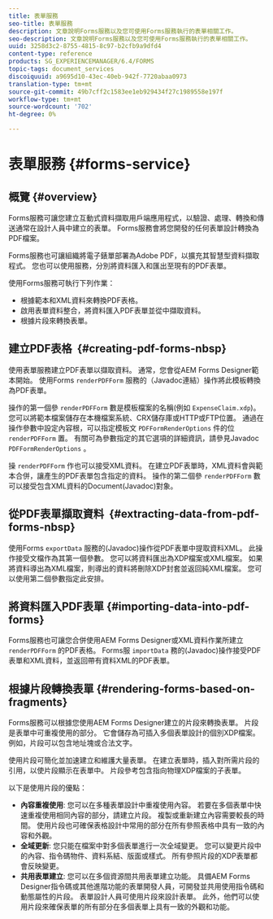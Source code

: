 ```yaml
---
title: 表單服務
seo-title: 表單服務
description: 文章說明Forms服務以及您可使用Forms服務執行的表單相關工作。
seo-description: 文章說明Forms服務以及您可使用Forms服務執行的表單相關工作。
uuid: 3258d3c2-8755-4815-8c97-b2cfb9a9dfd4
content-type: reference
products: SG_EXPERIENCEMANAGER/6.4/FORMS
topic-tags: document_services
discoiquuid: a9695d10-43ec-40eb-942f-7720abaa0973
translation-type: tm+mt
source-git-commit: 49b7cff2c1583ee1eb929434f27c1989558e197f
workflow-type: tm+mt
source-wordcount: '702'
ht-degree: 0%

---
```



# 表單服務 {#forms-service}

## 概覽 {#overview}

Forms服務可讓您建立互動式資料擷取用戶端應用程式，以驗證、處理、轉換和傳送通常在設計人員中建立的表單。 Forms服務會將您開發的任何表單設計轉換為PDF檔案。

Forms服務也可讓組織將電子錶單部署為Adobe PDF，以擴充其智慧型資料擷取程式。 您也可以使用服務，分別將資料匯入和匯出至現有的PDF表單。

使用Forms服務可執行下列作業：

* 根據範本和XML資料來轉換PDF表格。
* 啟用表單資料整合，將資料匯入PDF表單並從中擷取資料。
* 根據片段來轉換表單。

## 建立PDF表格  {#creating-pdf-forms-nbsp}

使用表單服務建立PDF表單以擷取資料。 通常，您會從AEM Forms Designer範本開始。 使用Forms `renderPDFForm` 服務的（Javadoc連結）操作將此模板轉換為PDF表單。

操作的第一個參 `renderPDFForm` 數是模板檔案的名稱(例如 `ExpenseClaim.xdp`)。 您可以將範本檔案儲存在本機檔案系統、CRX儲存庫或HTTP或FTP位置。 通過在操作參數中設定內容根，可以指定模板文 `PDFFormRenderOptions` 件的位 `renderPDFForm` 置。 有關可為參數指定的其它選項的詳細資訊，請參見Javadoc `PDFFormRenderOptions` 。

操 `renderPDFForm` 作也可以接受XML資料。 在建立PDF表單時，XML資料會與範本合併，讓產生的PDF表單包含指定的資料。 操作的第二個參 `renderPDFForm` 數可以接受包含XML資料的Document(Javadoc)對象。

## 從PDF表單擷取資料  {#extracting-data-from-pdf-forms-nbsp}

使用Forms `exportData` 服務的(Javadoc)操作從PDF表單中提取資料XML。 此操作接受文檔作為其第一個參數。 您可以將資料匯出為XDP檔案或XML檔案。 如果將資料導出為XML檔案，則導出的資料將刪除XDP封套並返回純XML檔案。 您可以使用第二個參數指定此安排。

## 將資料匯入PDF表單 {#importing-data-into-pdf-forms}

Forms服務也可讓您合併使用AEM Forms Designer或XML資料作業所建立 `renderPDFForm` 的PDF表格。 Forms服 `importData` 務的(Javadoc)操作接受PDF表單和XML資料，並返回帶有資料XML的PDF表單。

## 根據片段轉換表單 {#rendering-forms-based-on-fragments}

Forms服務可以根據您使用AEM Forms Designer建立的片段來轉換表單。 片段是表單中可重複使用的部分。 它會儲存為可插入多個表單設計的個別XDP檔案。 例如，片段可以包含地址塊或合法文字。

使用片段可簡化並加速建立和維護大量表單。 在建立表單時，插入對所需片段的引用，以使片段顯示在表單中。 片段參考包含指向物理XDP檔案的子表單。

以下是使用片段的優點：

* **內容重複使用**: 您可以在多種表單設計中重複使用內容。 若要在多個表單中快速重複使用相同內容的部分，請建立片段。 複製或重新建立內容需要較長的時間。 使用片段也可確保表格設計中常用的部分在所有參照表格中具有一致的內容和外觀。
* **全域更新**: 您只能在檔案中對多個表單進行一次全域變更。 您可以變更片段中的內容、指令碼物件、資料系結、版面或樣式。 所有參照片段的XDP表單都會反映變更。
* **共用表單建立**: 您可以在多個資源間共用表單建立功能。 具備AEM Forms Designer指令碼或其他進階功能的表單開發人員，可開發並共用使用指令碼和動態屬性的片段。 表單設計人員可使用片段來設計表單。 此外，他們可以使用片段來確保表單的所有部分在多個表單上具有一致的外觀和功能。


